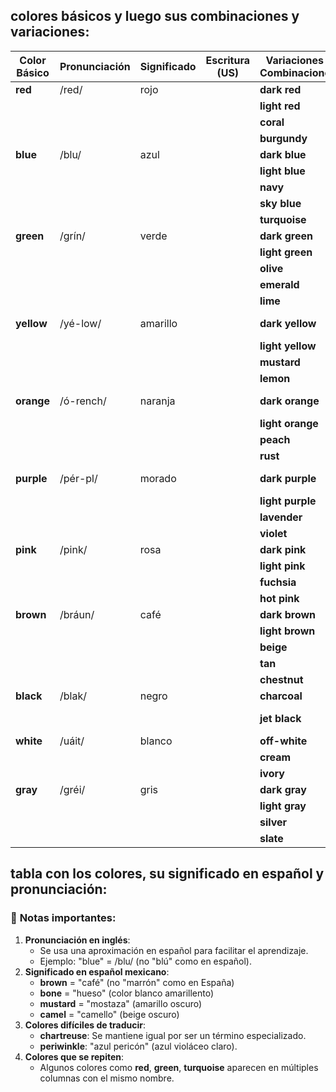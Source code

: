 
## **colores básicos** y luego sus combinaciones y variaciones:

| Color Básico | Pronunciación | Significado | Escritura (US) | Variaciones / Combinaciones | Pronunciación  | Significado     | Escritura (US) |
| ------------ | ------------- | ----------- | -------------- | --------------------------- | -------------- | --------------- | -------------- |
| **red**      | /red/         | rojo        |                | **dark red**                | /dark red/     | rojo oscuro     |                |
|              |               |             |                | **light red**               | /láit red/     | rojo claro      |                |
|              |               |             |                | **coral**                   | /có-ral/       | coral           |                |
|              |               |             |                | **burgundy**                | /bér-gan-di/   | burdeos         |                |
| **blue**     | /blu/         | azul        |                | **dark blue**               | /dark blu/     | azul oscuro     |                |
|              |               |             |                | **light blue**              | /láit blu/     | azul claro      |                |
|              |               |             |                | **navy**                    | /néi-vi/       | azul marino     |                |
|              |               |             |                | **sky blue**                | /skái blu/     | azul cielo      |                |
|              |               |             |                | **turquoise**               | /tér-kuois/    | turquesa        |                |
| **green**    | /grín/        | verde       |                | **dark green**              | /dark grín/    | verde oscuro    |                |
|              |               |             |                | **light green**             | /láit grín/    | verde claro     |                |
|              |               |             |                | **olive**                   | /ó-liv/        | oliva           |                |
|              |               |             |                | **emerald**                 | /é-me-rold/    | esmeralda       |                |
|              |               |             |                | **lime**                    | /láim/         | lima            |                |
| **yellow**   | /yé-low/      | amarillo    |                | **dark yellow**             | /dark yé-low/  | amarillo oscuro |                |
|              |               |             |                | **light yellow**            | /láit yé-low/  | amarillo claro  |                |
|              |               |             |                | **mustard**                 | /mós-tard/     | mostaza         |                |
|              |               |             |                | **lemon**                   | /lé-mon/       | limón           |                |
| **orange**   | /ó-rench/     | naranja     |                | **dark orange**             | /dark ó-rench/ | naranja oscuro  |                |
|              |               |             |                | **light orange**            | /láit ó-rench/ | naranja claro   |                |
|              |               |             |                | **peach**                   | /pích/         | durazno         |                |
|              |               |             |                | **rust**                    | /rust/         | óxido           |                |
| **purple**   | /pér-pl/      | morado      |                | **dark purple**             | /dark pér-pl/  | morado oscuro   |                |
|              |               |             |                | **light purple**            | /láit pér-pl/  | morado claro    |                |
|              |               |             |                | **lavender**                | /lá-ven-der/   | lavanda         |                |
|              |               |             |                | **violet**                  | /vái-o-let/    | violeta         |                |
| **pink**     | /pink/        | rosa        |                | **dark pink**               | /dark pink/    | rosa oscuro     |                |
|              |               |             |                | **light pink**              | /láit pink/    | rosa claro      |                |
|              |               |             |                | **fuchsia**                 | /fú-sha/       | fucsia          |                |
|              |               |             |                | **hot pink**                | /jot pink/     | rosa fuerte     |                |
| **brown**    | /bráun/       | café        |                | **dark brown**              | /dark bráun/   | café oscuro     |                |
|              |               |             |                | **light brown**             | /láit bráun/   | café claro      |                |
|              |               |             |                | **beige**                   | /beish/        | beige           |                |
|              |               |             |                | **tan**                     | /tan/          | bronceado       |                |
|              |               |             |                | **chestnut**                | /chés-nut/     | castaño         |                |
| **black**    | /blak/        | negro       |                | **charcoal**                | /chár-koul/    | carbón/ceniza   |                |
|              |               |             |                | **jet black**               | /llet blak/    | negro azabache  |                |
| **white**    | /uáit/        | blanco      |                | **off-white**               | /of uáit/      | blanco roto     |                |
|              |               |             |                | **cream**                   | /krím/         | crema           |                |
|              |               |             |                | **ivory**                   | /ái-vo-ri/     | marfil          |                |
| **gray**     | /gréi/        | gris        |                | **dark gray**               | /dark gréi/    | gris oscuro     |                |
|              |               |             |                | **light gray**              | /láit gréi/    | gris claro      |                |
|              |               |             |                | **silver**                  | /síl-ver/      | plata           |                |
|              |               |             |                | **slate**                   | /sléit/        | pizarra         |                |
## tabla  con los colores, su significado en español  y pronunciación:
### 📌 **Notas importantes:**
1. **Pronunciación en inglés**:
   - Se usa una aproximación en español para facilitar el aprendizaje.
   - Ejemplo: "blue" = /blu/ (no "blú" como en español).
1. **Significado en español mexicano**:
   - **brown** = "café" (no "marrón" como en España)
   - **bone** = "hueso" (color blanco amarillento)
   - **mustard** = "mostaza" (amarillo oscuro)
   - **camel** = "camello" (beige oscuro)
1. **Colores difíciles de traducir**:
   - **chartreuse**: Se mantiene igual por ser un término especializado.
   - **periwinkle**: "azul pericón" (azul violáceo claro).
1. **Colores que se repiten**:
   - Algunos colores como **red**, **green**, **turquoise** aparecen en múltiples columnas con el mismo nombre.
